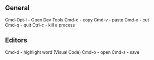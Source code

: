 ## General
Cmd-Opt-i  - Open Dev Tools
Cmd-c      - copy
Cmd-v      - paste
Cmd-x      - cut
Cmd-q      - quit
Ctrl-c     - kill a process

## Editors
Cmd-d      - highlight word (Visual Code)
Cmd-o      - open 
Cmd-s      - save
